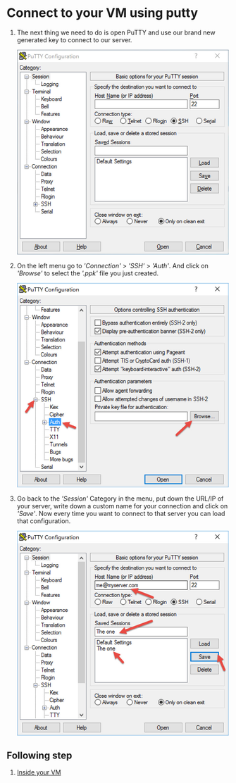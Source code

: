 # Connect to your VM using putty

1. The next thing we need to do is open PuTTY and use our brand new generated key to connect to our server.

    ![alt text][putty]

1. On the left menu go to *'Connection'* > *'SSH'* > *'Auth'*. And click on *'Browse'* to select the *'.ppk'* file you just created.

    ![alt text][putty-select]

1. Go back to the *'Session'* Category in the menu, put down the URL/IP of your server, write down a custom name for your connection and click on *'Save'*. Now every time you want to connect to that server you can load that configuration.

    ![alt text][putty-save]

## Following step

1. [Inside your VM](04-inside-vm.md)

[putty]: img/putty.jpg "You can use txt as an extension for your public key if you prefer it"
[putty-select]: img/putty-select.jpg " "
[putty-save]: img/putty-save.jpg "You can save your changes every time you want"